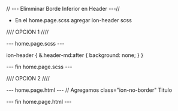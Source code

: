 // --- Elimminar Borde Inferior en Header ---//

* En el home.page.scss agregar ion-header scss

//// OPCION 1 ////

--- home.page.scss ---

ion-header {
  &.header-md:after {
    background: none;
  }
}

--- fin home.page.scss ---


//// OPCION 2 ////

--- home.page.html ---
// Agregamos class="ion-no-border"
<ion-header class="ion-no-border" >
  <ion-toolbar>
    <ion-title>
      Titulo
    </ion-title>
  </ion-toolbar>
</ion-header>


--- fin home.page.html ---